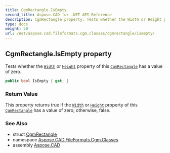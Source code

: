```yaml
---
title: CgmRectangle.IsEmpty
second_title: Aspose.CAD for .NET API Reference
description: CgmRectangle property. Tests whether the Width or Height property of this CgmRectangle has a value of zero
type: docs
weight: 50
url: /net/aspose.cad.fileformats.cgm.classes/cgmrectangle/isempty/
---
```

## CgmRectangle.IsEmpty property

Tests whether the [`Width`](../width/) or [`Height`](../height/) property of this [`CgmRectangle`](../) has a value of zero.

```csharp
public bool IsEmpty { get; }
```

### Return Value

This property returns true if the [`Width`](../width/) or [`Height`](../height/) property of this [`CgmRectangle`](../) has a value of zero; otherwise, false.

### See Also

* struct [CgmRectangle](../)
* namespace [Aspose.CAD.FileFormats.Cgm.Classes](../../cgmrectangle/)
* assembly [Aspose.CAD](../../../)


